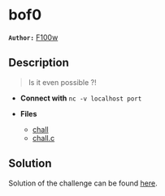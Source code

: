 # bof0

**`Author:`** [F100w](https://github.com/F1OOw)

## Description

> Is it even possible ?!    
   


- **Connect with** `nc -v localhost port`

- **Files** 
 	- [chall](challenge/chall)
	- [chall.c](src/chall.c)  





## Solution
Solution of the challenge can be found [here](solution/).

